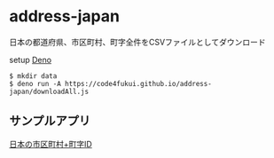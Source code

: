 # address-japan

日本の都道府県、市区町村、町字全件をCSVファイルとしてダウンロード

setup [Deno](https://deno.land/)

```
$ mkdir data
$ deno run -A https://code4fukui.github.io/address-japan/downloadAll.js
```

## サンプルアプリ

[日本の市区町村+町字ID](https://code4fukui.github.io/address-japan/)

